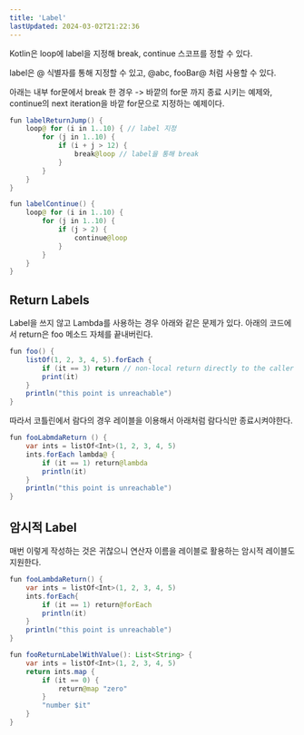 ```yaml
---
title: 'Label'
lastUpdated: 2024-03-02T21:22:36
---
```


Kotlin은 loop에 label을 지정해 break, continue 스코프를 정할 수 있다.

label은 @ 식별자를 통해 지정할 수 있고, @abc, fooBar@ 처럼 사용할 수 있다.

아래는 내부 for문에서 break 한 경우 -> 바깥의 for문 까지 종료 시키는 예제와, continue의 next iteration을 바깥 for문으로 지정하는 예제이다.

```java
fun labelReturnJump() {
    loop@ for (i in 1..10) { // label 지정 
        for (j in 1..10) {
            if (i + j > 12) {
                break@loop // label을 통해 break  
            }
        }
    }
}

fun labelContinue() {
    loop@ for (i in 1..10) {
        for (j in 1..10) {
            if (j > 2) {
                continue@loop
            }
        }
    }
}
```

## Return Labels

Label을 쓰지 않고 Lambda를 사용하는 경우 아래와 같은 문제가 있다. 아래의 코드에서 return은 foo 메소드 자체를 끝내버린다.

```java
fun foo() {
    listOf(1, 2, 3, 4, 5).forEach {
        if (it == 3) return // non-local return directly to the caller of foo()
        print(it)
    }
    println("this point is unreachable")
}
```

따라서 코틀린에서 람다의 경우 레이블을 이용해서 아래처럼 람다식만 종료시켜야한다.

```java
fun fooLabmdaReturn () {
    var ints = listOf<Int>(1, 2, 3, 4, 5)
    ints.forEach lambda@ {
        if (it == 1) return@lambda
        println(it)
    }
    println("this point is unreachable")
}
```

## 암시적 Label

매번 이렇게 작성하는 것은 귀찮으니 연산자 이름을 레이블로 활용하는 암시적 레이블도 지원한다.

```java
fun fooLambdaReturn() {
    var ints = listOf<Int>(1, 2, 3, 4, 5)
    ints.forEach{
        if (it == 1) return@forEach
        println(it)
    }
    println("this point is unreachable")
}

fun fooReturnLabelWithValue(): List<String> {
    var ints = listOf<Int>(1, 2, 3, 4, 5)
    return ints.map {
        if (it == 0) {
            return@map "zero"
        }
        "number $it"
    }
}
```
